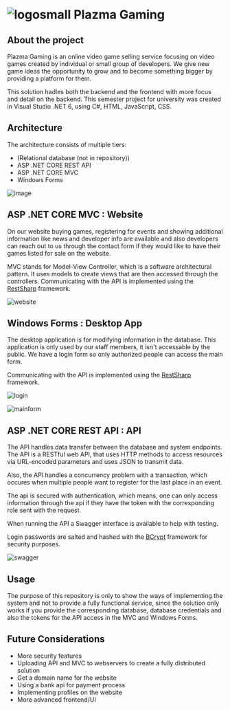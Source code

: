 # ![logosmall](https://user-images.githubusercontent.com/69151140/215780193-e8540d17-d6eb-4b44-834c-82acec19dec4.png) Plazma Gaming  


## About the project

Plazma Gaming is an online video game selling service focusing on video games created by individual or small group of developers. We give new game ideas the opportunity to grow and to become something bigger by providing a platform for them. 

This solution hadles both the backend and the frontend with more focus and detail on the backend. This semester project for university was created in Visual Studio .NET 6, using C#, HTML, JavaScript, CSS.

## Architecture

The architecture consists of multiple tiers: 
- (Relational database (not in repository))
- ASP .NET CORE REST API
- ASP .NET CORE MVC
- Windows Forms


![image](https://user-images.githubusercontent.com/69151140/215792153-4857dd6d-7102-4aec-9fa9-3f0f2aaa6491.png)


## ASP .NET CORE MVC : Website

On our website buying games, registering for events and showing additional information like news and developer info are available and also developers can reach out to us through the contact form if they would like to have their games listed for sale on the website.

MVC stands for Model-View Controller, which is a software architectural pattern. It uses models to create views that are then accessed through the controllers. Communicating with the API is implemented using the [RestSharp](https://restsharp.dev/) framework.


![website](https://user-images.githubusercontent.com/69151140/215776160-317adc53-1a73-4d65-853f-1d9149ff6fcb.gif)


## Windows Forms : Desktop App

The desktop application is for modifying information in the database. This application is only used by our staff members, it isn't accessable by the public.
We have a login form so only authorized people can access the main form.

Communicating with the API is implemented using the [RestSharp](https://restsharp.dev/) framework.


![login](https://user-images.githubusercontent.com/69151140/215770589-f6c10019-7d6e-4875-bbc1-a6d6744d280b.png)


![mainform](https://user-images.githubusercontent.com/69151140/215776181-aa5034ce-9300-46a6-bc83-4e5921be7528.gif)


## ASP .NET CORE REST API : API

The API handles data transfer between the database and system endpoints. 
The API is a RESTful web API, that uses HTTP methods to access resources via URL-encoded parameters and uses JSON to transmit data.

Also, the API handles a concurrency problem with a transaction, which occures when multiple people want to register for the last place in an event.

The api is secured with authentication, which means, one can only access information through the api if they have the token with the corresponding role sent with the request.

When running the API a Swagger interface is available to help with testing.

Login passwords are salted and hashed with the [BCrypt](https://www.nuget.org/packages/BCrypt.Net-Next#readme-body-tab) framework for security purposes.


![swagger](https://user-images.githubusercontent.com/69151140/215794232-d922b94d-3014-46e2-911a-cba27c0af2bb.png)


## Usage

The purpose of this repository is only to show the ways of implementing the system and not to provide a fully functional service, since
the solution only works if you provide the corresponding database, database credentials and also the tokens for the API access in the MVC and Windows Forms.

## Future Considerations

- More security features
- Uploading API and MVC to webservers to create a fully distributed solution
- Get a domain name for the website
- Using a bank api for payment process
- Implementing profiles on the website
- More advanced frontend/UI
